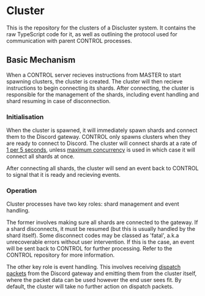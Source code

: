# Cluster

This is the repository for the clusters of a Discluster system. It contains the raw TypeScript code for it, as well as outlining the protocol used for communication with parent CONTROL processes.

## Basic Mechanism

When a CONTROL server recieves instructions from MASTER to start spawning clusters, the cluster is created. The cluster will then recieve instructions to begin connecting its shards. After connecting, the cluster is responsible for the management of the shards, including event handling and shard resuming in case of disconnection.

### Initialisation

When the cluster is spawned, it will immediately spawn shards and connect them to the Discord gateway. CONTROL only spawns clusters when they are ready to connect to Discord. The cluster will connect shards at a rate of [1 per 5 seconds](https://discord.com/developers/docs/topics/gateway#identifying), unless [maximum concurrency](https://discord.com/developers/docs/topics/gateway#sharding-for-very-large-bots) is used in which case it will connect all shards at once.

After connecting all shards, the cluster will send an event back to CONTROL to signal that it is ready and recieving events.

### Operation

Cluster processes have two key roles: shard management and event handling.

The former involves making sure all shards are connected to the gateway. If a shard disconnects, it must be resumed (but this is usually handled by the shard itself). Some disconnect codes may be classed as 'fatal', a.k.a unrecoverable errors without user intervention. If this is the case, an event will be sent back to CONTROL for further processing. Refer to the CONTROL repository for more information.

The other key role is event handling. This involves receiving [dispatch packets](https://discord.com/developers/docs/topics/gateway#commands-and-events) from the Discord gateway and emitting them from the cluster itself, where the packet data can be used however the end user sees fit. By default, the cluster will take no further action on dispatch packets.